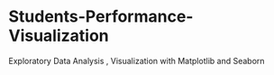 # Students-Performance-Visualization
Exploratory Data Analysis , Visualization with Matplotlib and Seaborn

